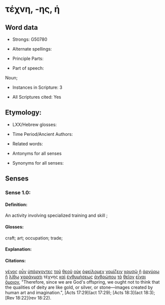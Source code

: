 # τέχνη, -ης, ἡ 

<!-- Status: S2=NeedsFinalCheck -->
<!-- Lexica used for edits: BDAG, FFM, LN, A-S -->

## Word data

* Strongs: G50780

* Alternate spellings:

* Principle Parts: 

* Part of speech: 

Noun;

* Instances in Scripture: 3

* All Scriptures cited: Yes

## Etymology: 

* LXX/Hebrew glosses: 

* Time Period/Ancient Authors: 

* Related words: 

* Antonyms for all senses

* Synonyms for all senses: 

## Senses 

### Sense 1.0:

#### Definition: 

An activity involving specialized training and skill ;

#### Glosses:

craft; art; occupation; trade;

#### Explanation:

#### Citations:

[γένος](../G10850/01.md) [οὖν](../G37670/01.md) [ὑπάρχοντες](../G52250/01.md) [τοῦ](../G35880/01.md) [θεοῦ](../G23160/01.md) [οὐκ](../G37560/01.md) [ὀφείλομεν](../G37840/01.md) [νομίζειν](../G35430/01.md) [χρυσῷ](../G55570/01.md) [ἢ](../G22280/01.md) [ἀργύρῳ](../G06960/01.md) [ἢ](../G22280/01.md) [λίθῳ](../G30370/01.md) [χαράγματι](../G54800/01.md) τέχνης [καὶ](../G25320/01.md) [ἐνθυμήσεως](../G17610/01.md) [ἀνθρώπου](../G04440/01.md) [τὸ](../G35880/01.md) [θεῖον](../G23040/01.md) [εἶναι](../G99999/01.md) [ὅμοιον](../G36640/01.md), 
"Therefore, since we are God's offspring, we ought not to think that the qualities of deity are like gold, or silver, or stone—images created by human art and imagination.", 
[Acts 17:29](act 17:29);  [Acts 18:3](act 18:3);  [Rev 18:22](rev 18:22). 
